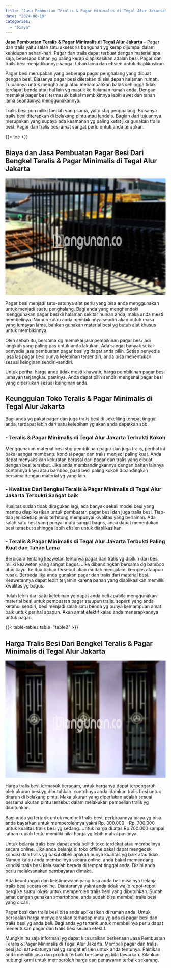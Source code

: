 ```yaml
---
title: "Jasa Pembuatan Teralis & Pagar Minimalis di Tegal Alur Jakarta"
date: "2024-08-10"
categories: 
  - "biaya"
---
```


**Jasa Pembuatan Teralis & Pagar Minimalis di Tegal Alur Jakarta** – Pagar dan tralis yaitu salah satu aksesoris bangunan yg kerap dijumpai dalam kehidupan sehari-hari. Pagar dan trails dapat terbuat dengan material apa saja, beberapa bahan yg paling kerap diaplikasikan adalah besi. Pagar dan trails besi menjadikannya sangat tahan lama dan efisien untuk diaplikasikan.

Pagar besi merupakan yang beberapa pagar penghalang yang dibuat dengan besi. Biasanya pagar besi diletakan di sisi depan halaman rumah. Tujuannya untuk menghalangi atau menambahkan batas sehingga tidak terdapat benda atau hal lain yg masuk ke halaman rumah anda. Dengan memakai pagar besi termasuk bakal membikinnya lebih awet dan tahan lama seandainya menggunakannya.

Tralis besi pun miliki faedah yang sama, yaitu sbg penghalang. Biasanya trails besi diterapkan di belakang pintu atau jendela. Bagian dari tujuannya merupakan yang supaya ada keamanan yg paling ketat jika gunakan tralis besi. Pagar dan tralis besi amat sangat perlu untuk anda terapkan.

{{< toc >}}

## Biaya dan Jasa Pembuatan Pagar Besi Dari Bengkel Teralis & Pagar Minimalis di Tegal Alur Jakarta

![Jasa Pembuatan Teralis & Pagar Minimalis di Tegal Alur Jakarta](/images/pagar-minimalis-murah-31.png)

Pagar besi menjadi satu-satunya alat perlu yang bisa anda menggunakan untuk menjadi suatu penghalang. Bagi anda yang menghendaki menggunakan pagar besi di halaman sekitar hunian anda, maka anda mesti membelinya. Namun kalau anda membikinnya sendiri akan butuh masa yang lumayan lama, bahkan gunakan material besi yg butuh alat khusus untuk membikinnya.

Oleh sebab itu, bersama dg memakai jasa pembikinan pagar besi jadi langkah yang paling pas untuk anda lakukan. Ada sangat banyak sekali penyedia jasa pembuatan pagar besi yg dapat anda pilih. Setiap penyedia jasa las pagar besi punya kelebihan tersendiri, anda bisa menentukan sesuai keinginan sendiri-sendiri.

Untuk perihal harga anda tidak mesti khawatir, harga pembikinan pagar besi lumayan terjangkau pastinya. Anda dapat pilih sendiri mengenai pagar besi yang diperlukan sesuai keinginan anda.

## Keunggulan Toko Teralis & Pagar Minimalis di Tegal Alur Jakarta

Bagi anda yg pakai pagar dan juga tralis besi di sekeliling tempat tinggal anda, terdapat lebih dari satu kelebihan yg akan anda dapatkan sbb.

### \- Teralis & Pagar Minimalis di Tegal Alur Jakarta Terbukti Kokoh

Menggunakan material besi sbg pembikinan pagar dan juga tralis, perihal ini bakal sangat membantu kondisi pagar dan tralis menjadi paling kuat. Anda dapat menyaksikan kekuatan berasal dari pagar dan tralis yang dibuat dengan besi tersebut. Jika anda membandingkannya dengan bahan lainnya contohnya kayu atau bamboo, pasti besi paling kokoh dibandingkan bersama dengan material yg yang lain.

### \- Kwalitas Dari Bengkel Teralis & Pagar Minimalis di Tegal Alur Jakarta Terbukti Sangat baik

Kualitas sudah tidak diragukan lagi, ada banyak sekali model besi yang mampu diaplikasikan untuk pembuatan pagar besi dan juga tralis besi. Tiap-tiap jenisSetiap jenis terhitung mempunyai kwalitas yang berlainan. Ada salah satu besi yang punyai mutu sangat bagus, anda dapat menentukan besi tersebut sehingga lebih efisien untuk diaplikasikan.

### \- Teralis & Pagar Minimalis di Tegal Alur Jakarta Terbukti Paling Kuat dan Tahan Lama

Berbicara tentang keawetan tentunya pagar dan tralis yg dibikin dari besi miliki keawetan yang sangat bagus. Jika dibandingkan bersama dg bamboo atau kayu, ke dua bahan tersebut akan mudah mengalami keropos ataupun rusak. Berbeda jika anda gunakan pagar dan tralis dari material besi. Keawetannya dapat lebih terjamin karena bahan yang diaplikasikan memiliki kwalitas yg bagus.

Itulah lebih dari satu kelebihan yg dapat anda beli apabila menggunakan material besi untuk pembuatan pagar ataupun tralis. seperti yang anda ketahui sendiri, besi menjadi salah satu benda yg punya kemampuan amat baik untuk perihal apapun. Akan amat efektif kalau anda menerapkannya untuk pagar.

{{< table-tables table="table2" >}}

## Harga Tralis Besi Dari Bengkel Teralis & Pagar Minimalis di Tegal Alur Jakarta

![Jasa Pembuatan Teralis & Pagar Minimalis di Tegal Alur Jakarta](/images/teralis-minimalis-murah-40.png)

Harga tralis besi termasuk beragam, untuk harganya dapat terpengaruh oleh ukuran besi yg dibutuhkan. contohnya anda idamkan tralis besi untuk ditaruh di belakang pintu. Maka ukuran yang diperlukan adalah sesuai bersama ukuran pintu tersebut dalam melakukan pembelian tralis yg dibutuhkan.

Bagi anda yg tertarik untuk membeli tralis besi, perkiraannya biaya yg bisa anda bayarkan untuk memperolehnya yakni Rp. 300.000 – Rp. 700.000 untuk kualitas tralis besi yg sedang. Untuk harga di atas Rp.700.000 sampai jutaan rupiah tentu memiliki nilai harga yg lebih mahal pastinya.

Untuk belanja tralis besi dapat anda beli di toko terdekat atau membelinya secara online. Jika anda belanja di toko offline bakal dapat mengecek kondisi dari tralis yg bakal dibeli apakah punya kualitas yg baik atau tidak. Namun kalau anda membelinya secara online, anda bakal memandang kondisi tralis besi kala sudah berada di tempat tinggal anda. Disini anda perlu melaksanakan pembayaran dimuka.

Ada keuntungan dan keistimewaan yang bisa anda beli misalnya belanja tralis besi secara online. Diantaranya yakni anda tidak wajib repot-repot pergi ke suatu lokasi untuk memperoleh tralis besi yang dibutuhkan. Sudah amat dengan gunakan smartphone, anda sudah bisa membeli tralis besi yang dicari.

Pagar besi dan tralis besi bisa anda aplikasikan di rumah anda. Untuk persoalan harga menyelaraskan terhadap mutu yg ada di pagar besi dan tralis besi yg anda beli. Bagi anda yg tertarik untuk membelinya perlu dapat menentukan pagar dan tralis besi secara efektif.

Mungkin itu saja informasi yg dapat kita uraikan berkenaan Jasa Pembuatan Teralis & Pagar Minimalis di Tegal Alur Jakarta. Membeli pagar dan tralis besi jadi satu-satunya hal yg sangat efisien untuk anda tentunya. Pastikan anda memilih jasa dan produk terbaik bersama yg kita tawarkan. Silahkan hubungi kami untuk memperoleh harga dan penawaran terbaik sekarang.
